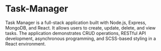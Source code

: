 # Task-Manager
Task Manager is a full-stack application built with Node.js, Express, MongoDB, and React. It allows users to create, update, delete, and view tasks. The application demonstrates CRUD operations, RESTful API development, asynchronous programming, and SCSS-based styling in a React environment.
